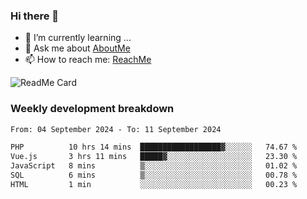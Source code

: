 ### Hi there 👋

- 🌱 I’m currently learning ...
- 💬 Ask me about [AboutMe](https://www.itzcy.com/about)
- 📫 How to reach me: [ReachMe](https://www.itzcy.com/about)

![ReadMe Card](https://github-readme-stats-ten-gilt.vercel.app/api?username=SuperChenYun&show_icons=true&title_color=fff&icon_color=79ff97&text_color=9f9f9f&bg_color=151515&hide_border=true)

### Weekly development breakdown
<!--START_SECTION:waka-->

```txt
From: 04 September 2024 - To: 11 September 2024

PHP          10 hrs 14 mins  ██████████████████▓░░░░░░   74.67 %
Vue.js       3 hrs 11 mins   █████▓░░░░░░░░░░░░░░░░░░░   23.30 %
JavaScript   8 mins          ▒░░░░░░░░░░░░░░░░░░░░░░░░   01.02 %
SQL          6 mins          ▒░░░░░░░░░░░░░░░░░░░░░░░░   00.78 %
HTML         1 min           ░░░░░░░░░░░░░░░░░░░░░░░░░   00.23 %
```

<!--END_SECTION:waka-->
